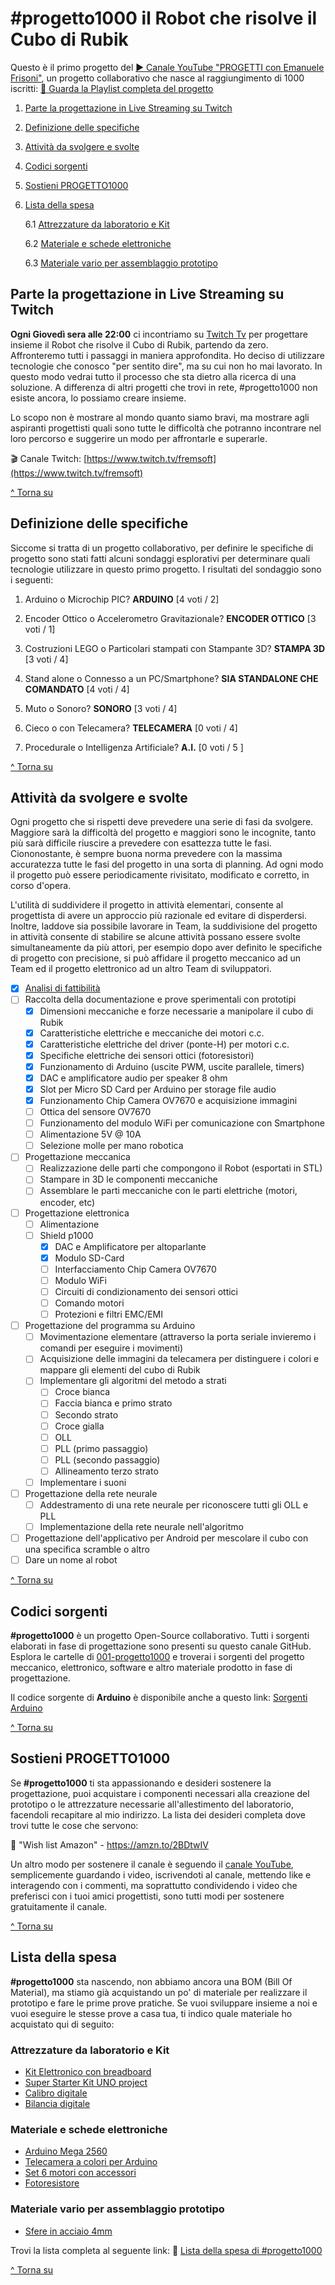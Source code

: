 # #progetto1000 il Robot che risolve il Cubo di Rubik
Questo è il primo progetto del [:arrow_forward: Canale YouTube "PROGETTI con Emanuele Frisoni"](https://youtube.com/c/fremsoft), un progetto collaborativo che nasce al raggiungimento di 1000 iscritti: [:movie_camera: Guarda la Playlist completa del progetto](https://www.youtube.com/watch?v=VcB0eAnL97o&list=PLxAafib4pWc7LSfuXC9RSEif6I1dyx5FP)

1. [Parte la progettazione in Live Streaming su Twitch](README.md#parte-la-progettazione-in-live-streaming-su-twitch)
2. [Definizione delle specifiche](README.md#definizione-delle-specifiche)
3. [Attività da svolgere e svolte](README.md#attivit%C3%A0-da-svolgere-e-svolte)
4. [Codici sorgenti](README.md#codici-sorgenti)
5. [Sostieni PROGETTO1000](README.md#sostieni-progetto1000)
6. [Lista della spesa](README.md#lista-della-spesa)

   6.1 [Attrezzature da laboratorio e Kit](README.md#attrezzature-da-laboratorio-e-kit)
   
   6.2 [Materiale e schede elettroniche](README.md#materiale-e-schede-elettroniche)
   
   6.3 [Materiale vario per assemblaggio prototipo](README.md#materiale-vario-per-assemblaggio-prototipo)
   

## Parte la progettazione in Live Streaming su Twitch
**Ogni Giovedì sera alle 22:00** ci incontriamo su [Twitch Tv](https://www.twitch.tv/fremsoft) per progettare insieme il Robot che risolve il Cubo di Rubik, partendo da zero. Affronteremo tutti i passaggi in maniera approfondita. Ho deciso di utilizzare tecnologie che conosco "per sentito dire", ma su cui non ho mai lavorato. In questo modo vedrai tutto il processo che sta dietro alla ricerca di una soluzione. A differenza di altri progetti che trovi in rete, #progetto1000 non esiste ancora, lo possiamo creare insieme. 

Lo scopo non è mostrare al mondo quanto siamo bravi, ma mostrare agli aspiranti progettisti quali sono tutte le difficoltà che potranno incontrare nel loro percorso e suggerire un modo per affrontarle e superarle.

:clapper: Canale Twitch:  [https://www.twitch.tv/fremsoft](https://www.twitch.tv/fremsoft)

[^ Torna su](README.md#progetto1000-il-robot-che-risolve-il-cubo-di-rubik)

## Definizione delle specifiche
Siccome si tratta di un progetto collaborativo, per definire le specifiche di progetto sono stati fatti alcuni sondaggi esplorativi per determinare quali tecnologie utilizzare in questo primo progetto. I risultati del sondaggio sono i seguenti:

1. Arduino o Microchip PIC? **ARDUINO** [4 voti / 2]

2. Encoder Ottico o Accelerometro Gravitazionale? **ENCODER OTTICO** [3 voti / 1]

3. Costruzioni LEGO o Particolari stampati con Stampante 3D? **STAMPA 3D** [3 voti / 4]

4. Stand alone o Connesso a un PC/Smartphone? **SIA STANDALONE CHE COMANDATO** [4 voti / 4]

5. Muto o Sonoro? **SONORO** [3 voti / 4]

6. Cieco o con Telecamera? **TELECAMERA** [0 voti / 4]

7. Procedurale o Intelligenza Artificiale? **A.I.** [0 voti / 5 ]

[^ Torna su](README.md#progetto1000-il-robot-che-risolve-il-cubo-di-rubik)

## Attività da svolgere e svolte
Ogni progetto che si rispetti deve prevedere una serie di fasi da svolgere. Maggiore sarà la difficoltà del progetto e maggiori sono le incognite, tanto più sarà difficile riuscire a prevedere con esattezza tutte le fasi. Ciononostante, è sempre buona norma prevedere con la massima accuratezza tutte le fasi del progetto in una sorta di planning. Ad ogni modo il progetto può essere periodicamente rivisitato, modificato e corretto, in corso d'opera.

L'utilità di suddividere il progetto in attività elementari, consente al progettista di avere un approccio più razionale ed evitare di disperdersi. Inoltre, laddove sia possibile lavorare in Team, la suddivisione del progetto in attività consente di stabilire se alcune attività possano essere svolte simultaneamente da più attori, per esempio dopo aver definito le specifiche di progetto con precisione, si può affidare il progetto meccanico ad un Team ed il progetto elettronico ad un altro Team di sviluppatori.

- [x] [Analisi di fattibilità](https://youtu.be/We6UntzGp7k)
- [ ] Raccolta della documentazione e prove sperimentali con prototipi
  - [x] Dimensioni meccaniche e forze necessarie a manipolare il cubo di Rubik
  - [x] Caratteristiche elettriche e meccaniche dei motori c.c.
  - [x] Caratteristiche elettriche del driver (ponte-H) per motori c.c.
  - [x] Specifiche elettriche dei sensori ottici (fotoresistori)
  - [x] Funzionamento di Arduino (uscite PWM, uscite parallele, timers)
  - [x] DAC e amplificatore audio per speaker 8 ohm
  - [x] Slot per Micro SD Card per Arduino per storage file audio
  - [x] Funzionamento Chip Camera OV7670 e acquisizione immagini
  - [ ] Ottica del sensore OV7670
  - [ ] Funzionamento del modulo WiFi per comunicazione con Smartphone
  - [ ] Alimentazione 5V @ 10A
  - [ ] Selezione molle per mano robotica
- [ ] Progettazione meccanica 
  - [ ] Realizzazione delle parti che compongono il Robot (esportati in STL)
  - [ ] Stampare in 3D le componenti meccaniche
  - [ ] Assemblare le parti meccaniche con le parti elettriche (motori, encoder, etc)
- [ ] Progettazione elettronica
   - [ ] Alimentazione
   - [ ] Shield p1000 
     - [x] DAC e Amplificatore per altoparlante
     - [x] Modulo SD-Card
     - [ ] Interfacciamento Chip Camera OV7670
     - [ ] Modulo WiFi
     - [ ] Circuiti di condizionamento dei sensori ottici
     - [ ] Comando motori
     - [ ] Protezioni e filtri EMC/EMI
- [ ] Progettazione del programma su Arduino
  - [ ] Movimentazione elementare (attraverso la porta seriale invieremo i comandi per eseguire i movimenti)
  - [ ] Acquisizione delle immagini da telecamera per distinguere i colori e mappare gli elementi del cubo di Rubik
  - [ ] Implementare gli algoritmi del metodo a strati
    - [ ] Croce bianca
    - [ ] Faccia bianca e primo strato
    - [ ] Secondo strato
    - [ ] Croce gialla
    - [ ] OLL
    - [ ] PLL (primo passaggio)
    - [ ] PLL (secondo passaggio)
    - [ ] Allineamento terzo strato 
  - [ ] Implementare i suoni
- [ ] Progettazione della rete neurale
  - [ ] Addestramento di una rete neurale per riconoscere tutti gli OLL e PLL
  - [ ] Implementazione della rete neurale nell'algoritmo 
- [ ] Progettazione dell'applicativo per Android per mescolare il cubo con una specifica scramble o altro 
- [ ] Dare un nome al robot

[^ Torna su](README.md#progetto1000-il-robot-che-risolve-il-cubo-di-rubik)

## Codici sorgenti
**#progetto1000** è un progetto Open-Source collaborativo. Tutti i sorgenti elaborati in fase di progettazione sono presenti su questo canale GitHub. Esplora le cartelle di [001-progetto1000](https://github.com/fremsoft/001-progetto1000) e troverai i sorgenti del progetto meccanico, elettronico, software e altro materiale prodotto in fase di progettazione.

Il codice sorgente di **Arduino** è disponibile anche a questo link: [Sorgenti Arduino](https://create.arduino.cc/editor/fremsoft/6501effc-6729-46f5-a2f1-0bfa0e9eb691/preview)

[^ Torna su](README.md#progetto1000-il-robot-che-risolve-il-cubo-di-rubik)

## Sostieni PROGETTO1000 
Se **#progetto1000** ti sta appassionando e desideri sostenere la progettazione, puoi acquistare i componenti necessari alla creazione del prototipo o le attrezzature necessarie all'allestimento del laboratorio, facendoli recapitare al mio indirizzo. La lista dei desideri completa dove trovi tutte le cose che servono:

:notebook: "Wish list Amazon" - https://amzn.to/2BDtwIV

Un altro modo per sostenere il canale è seguendo il [canale YouTube](https://youtube.com/c/fremsoft), semplicemente guardando i video, iscrivendoti al canale, mettendo like e interagendo con i commenti, ma soprattutto condividendo i video che preferisci con i tuoi amici progettisti, sono tutti modi per sostenere gratuitamente il canale.

[^ Torna su](README.md#progetto1000-il-robot-che-risolve-il-cubo-di-rubik)

## Lista della spesa
**#progetto1000** sta nascendo, non abbiamo ancora una BOM (Bill Of Material), ma stiamo già acquistando un po' di materiale per realizzare il prototipo e fare le prime prove pratiche. Se vuoi sviluppare insieme a noi e vuoi eseguire le stesse prove a casa tua, ti indico quale materiale ho acquistato qui di seguito:

### Attrezzature da laboratorio e Kit
* [Kit Elettronico con breadboard](https://amzn.to/2QTgOw7)
* [Super Starter Kit UNO project](https://amzn.to/2QJrnNc)
* [Calibro digitale](https://amzn.to/36QMR6w)
* [Bilancia digitale](https://amzn.to/3nxseCa)

### Materiale e schede elettroniche
* [Arduino Mega 2560](https://amzn.to/30RCvj6)
* [Telecamera a colori per Arduino](https://amzn.to/3nbS0Ma)
* [Set 6 motori con accessori](https://amzn.to/3nhQrfy)
* [Fotoresistore](https://amzn.to/370EtBg)

### Materiale vario per assemblaggio prototipo
* [Sfere in acciaio 4mm](https://amzn.to/3lzfDwr)

Trovi la lista completa al seguente link:
🛒 [Lista della spesa di #progetto1000](https://www.amazon.it/hz/wishlist/ls/8D7WPLCAZ7KL?tag=p-ef-21)


[^ Torna su](README.md#progetto1000-il-robot-che-risolve-il-cubo-di-rubik)
